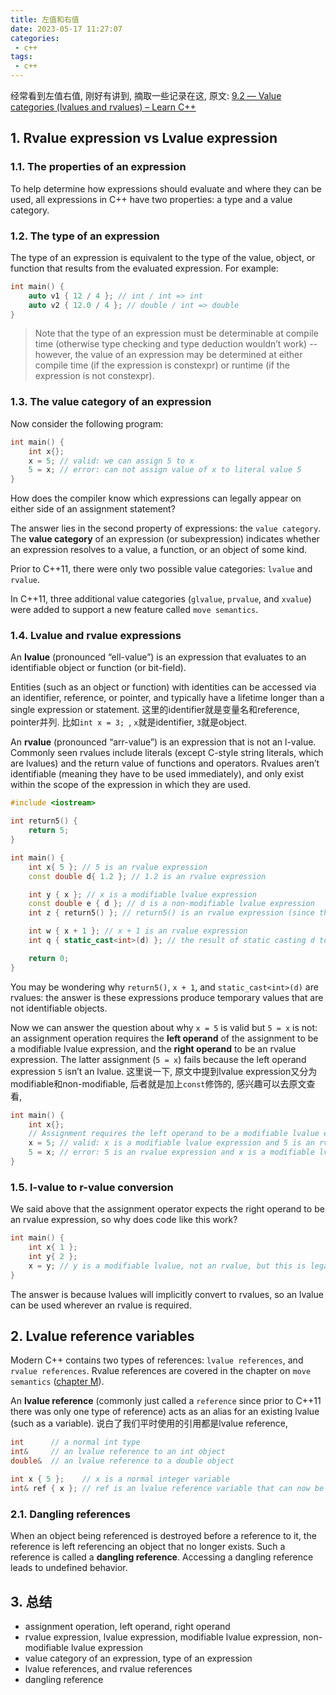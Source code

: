 ```yaml
---
title: 左值和右值
date: 2023-05-17 11:27:07
categories:
 - c++
tags:
 - c++
---
```


经常看到左值右值, 刚好有讲到, 摘取一些记录在这, 原文: [9.2 — Value categories (lvalues and rvalues) – Learn C++](https://www.learncpp.com/cpp-tutorial/value-categories-lvalues-and-rvalues/)

## 1. Rvalue expression vs Lvalue expression

### 1.1. The properties of an expression

To help determine how expressions should evaluate and where they can be used, all expressions in C++ have two properties: a type and a value category. 

### 1.2. The type of an expression

The type of an expression is equivalent to the type of the value, object, or function that results from the evaluated expression. For example:

```cpp
int main() {
    auto v1 { 12 / 4 }; // int / int => int
    auto v2 { 12.0 / 4 }; // double / int => double
}
```

> Note that the type of an expression must be determinable at compile time (otherwise type checking and type deduction wouldn’t work) -- however, the value of an expression may be determined at either compile time (if the expression is constexpr) or runtime (if the expression is not constexpr).

### 1.3. The value category of an expression

Now consider the following program:

```cpp
int main() {
    int x{};
    x = 5; // valid: we can assign 5 to x
    5 = x; // error: can not assign value of x to literal value 5
}
```

How does the compiler know which expressions can legally appear on either side of an assignment statement?

The answer lies in the second property of expressions: the `value category`. The **value category** of an expression (or subexpression) indicates whether an expression resolves to a value, a function, or an object of some kind.

Prior to C++11, there were only two possible value categories: `lvalue` and `rvalue`.

In C++11, three additional value categories (`glvalue`, `prvalue`, and `xvalue`) were added to support a new feature called `move semantics`.

### 1.4. **Lvalue and rvalue expressions**

An **lvalue** (pronounced “ell-value”) is an expression that evaluates to an identifiable object or function (or bit-field).

Entities (such as an object or function) with identities can be accessed via an identifier, reference, or pointer, and typically have a lifetime longer than a single expression or statement. 这里的identifier就是变量名和reference, pointer并列. 比如`int x = 3; `, `x`就是identifier, `3`就是object. 

An **rvalue** (pronounced “arr-value”) is an expression that is not an l-value. Commonly seen rvalues include literals (except C-style string literals, which are lvalues) and the return value of functions and operators. Rvalues aren’t identifiable (meaning they have to be used immediately), and only exist within the scope of the expression in which they are used.

```cpp
#include <iostream>

int return5() {
    return 5;
}

int main() {
    int x{ 5 }; // 5 is an rvalue expression
    const double d{ 1.2 }; // 1.2 is an rvalue expression

    int y { x }; // x is a modifiable lvalue expression
    const double e { d }; // d is a non-modifiable lvalue expression
    int z { return5() }; // return5() is an rvalue expression (since the result is returned by value)

    int w { x + 1 }; // x + 1 is an rvalue expression
    int q { static_cast<int>(d) }; // the result of static casting d to an int is an rvalue expression

    return 0;
}
```

You may be wondering why `return5()`, `x + 1`, and `static_cast<int>(d)` are rvalues: the answer is these expressions produce temporary values that are not identifiable objects.

Now we can answer the question about why `x = 5` is valid but `5 = x` is not: an assignment operation requires the **left operand** of the assignment to be a modifiable lvalue expression, and the **right operand** to be an rvalue expression. The latter assignment (`5 = x`) fails because the left operand expression `5` isn’t an lvalue. 这里说一下, 原文中提到lvalue expression又分为modifiable和non-modifiable, 后者就是加上`const`修饰的, 感兴趣可以去原文查看, 

```cpp
int main() {
    int x{};
    // Assignment requires the left operand to be a modifiable lvalue expression and the right operand to be an rvalue expression
    x = 5; // valid: x is a modifiable lvalue expression and 5 is an rvalue expression
    5 = x; // error: 5 is an rvalue expression and x is a modifiable lvalue expression
}
```

### 1.5. l-value to r-value conversion

We said above that the assignment operator expects the right operand to be an rvalue expression, so why does code like this work?

```cpp
int main() {
    int x{ 1 };
    int y{ 2 };
    x = y; // y is a modifiable lvalue, not an rvalue, but this is legal
}
```

The answer is because lvalues will implicitly convert to rvalues, so an lvalue can be used wherever an rvalue is required.

## 2. Lvalue reference variables

Modern C++ contains two types of references: `lvalue references`, and `rvalue references`. Rvalue references are covered in the chapter on `move semantics` ([chapter M](https://www.learncpp.com/#ChapterM)).

An **lvalue reference** (commonly just called a `reference` since prior to C++11 there was only one type of reference) acts as an alias for an existing lvalue (such as a variable). 说白了我们平时使用的引用都是lvalue reference, 

```cpp
int      // a normal int type
int&     // an lvalue reference to an int object
double&  // an lvalue reference to a double object

int x { 5 };    // x is a normal integer variable
int& ref { x }; // ref is an lvalue reference variable that can now be used as an alias for variable x
```

### 2.1. Dangling references

When an object being referenced is destroyed before a reference to it, the reference is left referencing an object that no longer exists. Such a reference is called a **dangling reference**. Accessing a dangling reference leads to undefined behavior. 

## 3. 总结

- assignment operation, left operand, right operand
- rvalue expression, lvalue expression, modifiable lvalue expression, non-modifiable lvalue expression
- value category of an expression,  type of an expression
-  lvalue references, and rvalue references
- dangling reference
